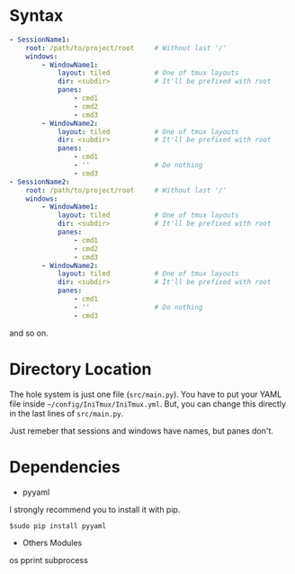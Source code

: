 
# Syntax

```yaml
- SessionName1:
    root: /path/to/project/root     # Without last '/'
    windows:
        - WindowName1:
            layout: tiled           # One of tmux layouts
            dir: <subdir>           # It'll be prefixed with root
            panes:
                - cmd1
                - cmd2
                - cmd3
        - WindowName2:
            layout: tiled           # One of tmux layouts
            dir: <subdir>           # It'll be prefixed with root
            panes:
                - cmd1
                - ''                # Do nothing
                - cmd3
- SessionName2:
    root: /path/to/project/root     # Without last '/'
    windows:
        - WindowName1:
            layout: tiled           # One of tmux layouts
            dir: <subdir>           # It'll be prefixed with root
            panes:
                - cmd1
                - cmd2
                - cmd3
        - WindowName2:
            layout: tiled           # One of tmux layouts
            dir: <subdir>           # It'll be prefixed with root
            panes:
                - cmd1
                - ''                # Do nothing
                - cmd3

```
and so on.

# Directory Location

The hole system is just one file (`src/main.py`). You have to put your YAML file inside `~/config/IniTmux/IniTmux.yml`.
But, you can change this directly in the last lines of `src/main.py`. 

Just remeber that sessions and windows have names, but panes don't.

# Dependencies

* pyyaml

I strongly recommend you to install it with pip.

    $sudo pip install pyyaml

* Others Modules

os
pprint
subprocess
